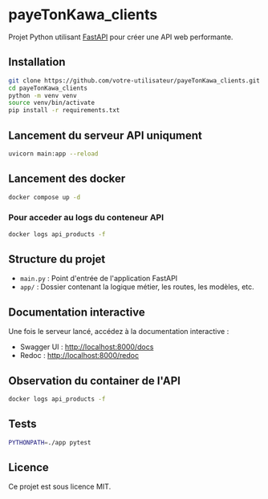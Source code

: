 # payeTonKawa_clients

Projet Python utilisant [FastAPI](https://fastapi.tiangolo.com/) pour créer une API web performante.

## Installation

```bash
git clone https://github.com/votre-utilisateur/payeTonKawa_clients.git
cd payeTonKawa_clients
python -m venv venv
source venv/bin/activate
pip install -r requirements.txt
```

## Lancement du serveur API uniqument

```bash
uvicorn main:app --reload
```

## Lancement des docker

```bash
docker compose up -d
```

### Pour acceder au logs du conteneur API

```bash 
docker logs api_products -f
```

## Structure du projet

- `main.py` : Point d'entrée de l'application FastAPI
- `app/` : Dossier contenant la logique métier, les routes, les modèles, etc.

## Documentation interactive

Une fois le serveur lancé, accédez à la documentation interactive :

- Swagger UI : [http://localhost:8000/docs](http://localhost:8000/docs)
- Redoc : [http://localhost:8000/redoc](http://localhost:8000/redoc)

## Observation du container de l'API

```bash
docker logs api_products -f
```

## Tests

```bash
PYTHONPATH=./app pytest
```

## Licence

Ce projet est sous licence MIT.

